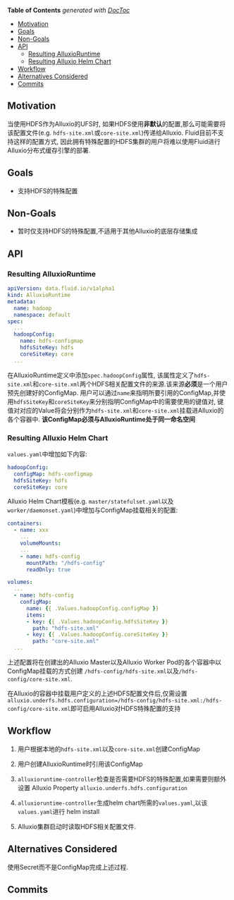 <!-- START doctoc generated TOC please keep comment here to allow auto update -->
<!-- DON'T EDIT THIS SECTION, INSTEAD RE-RUN doctoc TO UPDATE -->
**Table of Contents**  *generated with [DocToc](https://github.com/thlorenz/doctoc)*

- [Motivation](#motivation)
- [Goals](#goals)
- [Non-Goals](#non-goals)
- [API](#api)
  - [Resulting AlluxioRuntime](#resulting-alluxioruntime)
  - [Resulting Alluxio Helm Chart](#resulting-alluxio-helm-chart)
- [Workflow](#workflow)
- [Alternatives Considered](#alternatives-considered)
- [Commits](#commits)

<!-- END doctoc generated TOC please keep comment here to allow auto update -->

## Motivation
当使用HDFS作为Alluxio的UFS时, 如果HDFS使用**非默认**的配置,那么可能需要将该配置文件(e.g. `hdfs-site.xml`或`core-site.xml`)传递给Alluxio. Fluid目前不支持这样的配置方式, 因此拥有特殊配置的HDFS集群的用户将难以使用Fluid进行Alluxio分布式缓存引擎的部署.

## Goals
* 支持HDFS的特殊配置

## Non-Goals
* 暂时仅支持HDFS的特殊配置,不适用于其他Alluxio的底层存储集成

## API

### Resulting AlluxioRuntime

```yaml
apiVersion: data.fluid.io/v1alpha1
kind: AlluxioRuntime
metadata:
  name: hadoop
  namespace: default
spec:
  ...
  hadoopConfig:
    name: hdfs-configmap
    hdfsSiteKey: hdfs
    coreSiteKey: core
  ...
```


在AlluxioRuntime定义中添加`spec.hadoopConfig`属性, 该属性定义了`hdfs-site.xml`和`core-site.xml`两个HDFS相关配置文件的来源.该来源**必须**是一个用户预先创建好的ConfigMap. 用户可以通过`name`来指明所要引用的ConfigMap,并使用`hdfsSiteKey`和`coreSiteKey`来分别指明ConfigMap中的需要使用的键值对, 键值对对应的Value将会分别作为`hdfs-site.xml`和`core-site.xml`挂载进Alluxio的各个容器中. **该ConfigMap必须与AlluxioRuntime处于同一命名空间**

### Resulting Alluxio Helm Chart

`values.yaml`中增加如下内容:

```yaml
hadoopConfig:
  configMap: hdfs-configmap
  hdfsSiteKey: hdfs
  coreSiteKey: core
```

Alluxio Helm Chart模板(e.g. `master/statefulset.yaml`以及`worker/daemonset.yaml`)中增加与ConfigMap挂载相关的配置:

```yaml
containers:
  - name: xxx
    ...
    volumeMounts:
    ...
    - name: hdfs-config
      mountPath: "/hdfs-config"
      readOnly: true

volumes:
  ...
  - name: hdfs-config
    configMap:
      name: {{ .Values.hadoopConfig.configMap }}
      items:
      - key: {{ .Values.hadoopConfig.hdfsSiteKey }}
        path: "hdfs-site.xml"
      - key: {{ .Values.hadoopConfig.coreSiteKey }}
        path: "core-site.xml"
  ...
```

上述配置将在创建出的Alluxio Master以及Alluxio Worker Pod的各个容器中以ConfigMap挂载的方式创建 `/hdfs-config/hdfs-site.xml`以及`/hdfs-config/core-site.xml`. 

在Alluxio的容器中挂载用户定义的上述HDFS配置文件后,仅需设置`alluxio.underfs.hdfs.configuration=/hdfs-config/hdfs-site.xml:/hdfs-config/core-site.xml`即可启用Alluxio对HDFS特殊配置的支持


## Workflow

1. 用户根据本地的`hdfs-site.xml`以及`core-site.xml`创建ConfigMap

2. 用户创建AlluxioRuntime时引用该ConfigMap

3. `alluxioruntime-controller`检查是否需要HDFS的特殊配置,如果需要则额外设置 Alluxio Property `alluxio.underfs.hdfs.configuration`

4. `alluxioruntime-controller`生成helm chart所需的`values.yaml`,以该`values.yaml`进行 helm install

5. Alluxio集群启动时读取HDFS相关配置文件.

## Alternatives Considered

使用Secret而不是ConfigMap完成上述过程.

## Commits


